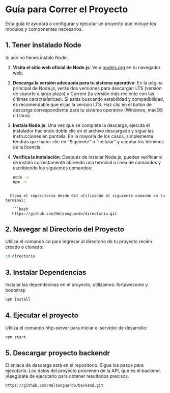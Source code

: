 # Guía para Correr el Proyecto

Esta guía te ayudará a configurar y ejecutar un proyecto que incluye los módulos y componentes necesarios.

## 1. Tener instalado Node 

Si aún no tienes instalo Node:

1. **Visita el sitio web oficial de Node.js**: Ve a [nodejs.org](https://nodejs.org) en tu navegador web.

2. **Descarga la versión adecuada para tu sistema operativo**: En la página principal de Node.js, verás dos versiones para descargar: LTS (versión de soporte a largo plazo) y Current (la versión más reciente con las últimas características). Si estás buscando estabilidad y compatibilidad, es recomendable que elijas la versión LTS. Haz clic en el botón de descarga correspondiente para tu sistema operativo (Windows, macOS o Linux).

3. **Instala Node.js**: Una vez que se complete la descarga, ejecuta el instalador haciendo doble clic en el archivo descargado y sigue las instrucciones en pantalla. En la mayoría de los casos, simplemente tendrás que hacer clic en "Siguiente" o "Instalar" y aceptar los términos de la licencia.

4. **Verifica la instalación**: Después de instalar Node.js, puedes verificar si se instaló correctamente abriendo una terminal o línea de comandos y escribiendo los siguientes comandos:
   
   ```bash
   node -v
   npm -v
```

  Clona el repositorio desde Git utilizando el siguiente comando en tu terminal:

   ```bash
   https://github.com/Nelsonguardo/directorio.git
 ```
## 2. Navegar al Directorio del Proyecto

Utiliza el comando cd para ingresar al directorio de tu proyecto recién creado o clonado:

```bash
cd directorio
```

## 3. Instalar Dependencias

Instalar las dependecinas en el proyecto, utilizamos: fortawesome y bootstrap

```bash
npm install 

```


## 4. Ejecutar el proyecto

Utiliza el comando http-server para iniciar el servidor de desarrollo:

```bash
npm start   
```

## 5. Descargar proyecto backendr

El enlace de descarga está en el repositorio. Sigue los pasos para ejecutarlo. Los datos del proyecto provienen de la API, que es el backend. ¡Asegúrate de ejecutarlo para obtener resultados precisos.

```bash
https://github.com/Nelsonguardo/backend.git
```
